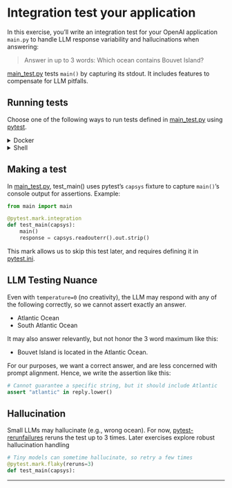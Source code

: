 # Integration test your application

In this exercise, you’ll write an integration test for your OpenAI application
`main.py` to handle LLM response variability and hallucinations when answering:
> Answer in up to 3 words: Which ocean contains Bouvet Island?

[main_test.py](main_test.py) tests `main()` by capturing its stdout. It
includes features to compensate for LLM pitfalls.

## Running tests

Choose one of the following ways to run tests defined in
[main_test.py](main_test.py) using [pytest][pytest].

<details>
<summary>Docker</summary>

```bash
docker compose run --build --rm test
```

</details>

<details>
<summary>Shell</summary>

First, install the same packages as the [previous exercise][prev], except in
this case we don't need the `dotenv` CLI, since we are using it as a library.
```bash
pip install -r requirements.txt
```

Then, install [pytest][pytest] and [pytest-rerunfailures][pytest-rerunfailures], which we've
added to [requirements-dev.txt](requirements-dev.txt).
```bash
pip install -r requirements-dev.txt
```

Finally, run `pytest`
```bash
pytest
# or to opt-out of OpenTelemetry
OTEL_SDK_DISABLED=true pytest
```

</details>

## Making a test

In [main_test.py](main_test.py), test_main() uses pytest’s `capsys` fixture to
capture `main()`’s console output for assertions. Example:
```python
from main import main

@pytest.mark.integration
def test_main(capsys):
    main()
    response = capsys.readouterr().out.strip()
```

This mark allows us to skip this test later, and requires defining it in
[pytest.ini](pytest.ini).

## LLM Testing Nuance

Even with `temperature=0` (no creativity), the LLM may respond with any of the
following correctly, so we cannot assert exactly an answer.
* Atlantic Ocean
* South Atlantic Ocean

It may also answer relevantly, but not honor the 3 word maximum like this:
* Bouvet Island is located in the Atlantic Ocean.

For our purposes, we want a correct answer, and are less concerned with prompt
alignment. Hence, we write the assertion like this:

```python
# Cannot guarantee a specific string, but it should include Atlantic
assert "atlantic" in reply.lower()
```

## Hallucination

Small LLMs may hallucinate (e.g., wrong ocean). For now,
[pytest-rerunfailures][pytest-rerunfailures] reruns the test up to 3 times.
Later exercises explore robust hallucination handling

```python
# Tiny models can sometime hallucinate, so retry a few times
@pytest.mark.flaky(reruns=3)
def test_main(capsys):
```

---
[prev]: ../04-main
[pytest]: https://docs.pytest.org
[pytest-rerunfailures]: https://github.com/pytest-dev/pytest-rerunfailures
